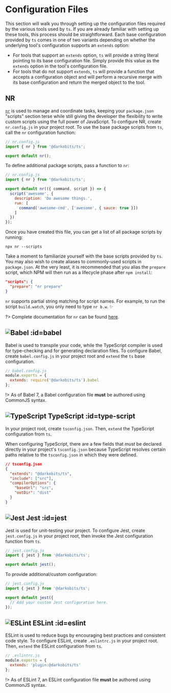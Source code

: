 # Configuration Files

This section will walk you through setting up the configuration files required
by the various tools used by `ts`. If you are already familiar with setting up
these tools, this process should be straightforward. Each base configuration
provided by `ts` comes in one of two variants depending on whether the
underlying tool's configuration supports an `extends` option:

* For tools that support an `extends` option, `ts` will provide a string literal
  pointing to its base configuration file. Simply provide this value as the
  `extends` option in the tool's configuration file.
* For tools that do not support `extends`, `ts` will provide a function that
  accepts a configuration object and will perform a recursive merge with its
  base configuration and return the merged object to the tool.

## NR

[`nr`](https://github.com/darkobits/nr) is used to manage and coordinate tasks,
keeping your `package.json` "scripts" section terse while still giving the
developer the flexibility to write custom scripts using the full power of
JavaScript. To configure NR, create `nr.config.js` in your project root. To use
the base package scripts from `ts`, call the `nr` configuration function:

```js
// nr.config.js
import { nr } from '@darkobits/ts';

export default nr();
```

To define additional package scripts, pass a function to `nr`:

```js
// nr.config.js
import { nr } from '@darkobits/ts';

export default nr(({ command, script }) => {
  script('awesome', {
    description: 'Do awesome things.',
    run: [
      command('awesome-cmd', ['awesome', { sauce: true }])
    ]
  })
});
```

Once you have created this file, you can get a list of all package scripts by
running:

```
npx nr --scripts
```

Take a moment to familiarize yourself with the base scripts provided by `ts`.
You may also wish to create aliases to commonly-used scripts in `package.json`.
At the very least, it is recommended that you alias the `prepare` script, which
NPM will then run as a lifecycle phase after `npm install`:

```json
"scripts": {
  "prepare": "nr prepare"
}
```

`nr` supports partial string matching for script names. For example, to run the
script `build.watch`, you only need to type `nr b.w`. ✨

?> Complete documentation for `nr` can be found [here](https://github.com/darkobits/nr).

## ![Babel](https://user-images.githubusercontent.com/441546/100516407-80935180-3138-11eb-9a98-b9c0fdeb3014.png ':size=128') :id=babel

Babel is used to transpile your code, while the TypeScript compiler is used for
type-checking and for generating declaration files. To configure Babel, create
`babel.config.js` in your project root and `extend` the `ts` base configuration.

```js
// babel.config.js
module.exports = {
  extends: require('@darkobits/ts').babel
};
```

!> As of Babel 7, a Babel configuration file **must** be authored using CommonJS
syntax.

## ![TypeScript](https://user-images.githubusercontent.com/441546/100515271-b122bd80-312f-11eb-9137-a3cae4ce8ef1.png ':size=22') TypeScript :id=type-script

In your project root, create `tsconfig.json`. Then, `extend` the TypeScript
configuration from `ts`.

When configuring TypeScript, there are a few fields that _must_ be declared
directly in your project's `tsconfig.json` because TypeScript resolves certain
paths relative to the `tsconfig.json` in which they were defined.

```json
// tsconfig.json
{
  "extends": "@darkobits/ts",
  "include": ["src"],
  "compilerOptions": {
    "baseUrl": "src",
    "outDir": "dist"
  }
}
```

## ![Jest](https://user-images.githubusercontent.com/441546/100515295-db747b00-312f-11eb-9368-7e58dfeef76c.png ':size=20') Jest :id=jest

Jest is used for unit-testing your project. To configure Jest, create
`jest.config.js` in your project root, then invoke the Jest configuration
function from `ts`.

```js
// jest.config.js
import { jest } from '@darkobits/ts';

export default jest();
```

To provide additional/custom configuration:

```js
// jest.config.js
import { jest } from '@darkobits/ts';

export default jest({
  // Add your custom Jest configuration here.
});
```

## ![ESLint](https://user-images.githubusercontent.com/441546/100515367-72413780-3130-11eb-9242-76f2823274ce.png ':size=20') ESLint :id=eslint

ESLint is used to reduce bugs by encouraging best practices and consistent code
style. To configure ESLint, create `.eslintrc.js` in your project root. Then,
`extend` the ESLint configuration from `ts`.

```js
// .eslintrc.js
module.exports = {
  extends: 'plugin:@darkobits/ts'
};
```

!> As of ESLint 7, an ESLint configuration file **must** be authored using
CommonJS syntax.

